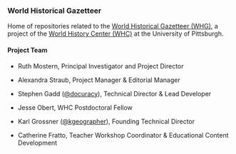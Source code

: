 ### World Historical Gazetteer

Home of repositories related to the [World Historical Gazetteer (WHG)](https://whgazetteer.org), a project of the [World History Center (WHC)](https://www.worldhistory.pitt.edu/) at the University of Pittsburgh.

#### Project Team

- Ruth Mostern, Principal Investigator and Project Director

- Alexandra Straub, Project Manager & Editorial Manager

- Stephen Gadd ([@docuracy](https://github.com/docuracy)), Technical Director & Lead Developer

- Jesse Obert, WHC Postdoctoral Fellow

- Karl Grossner ([@kgeographer](https://github.com/kgeographer)), Founding Technical Director

- Catherine Fratto, Teacher Workshop Coordinator & Educational Content Development
